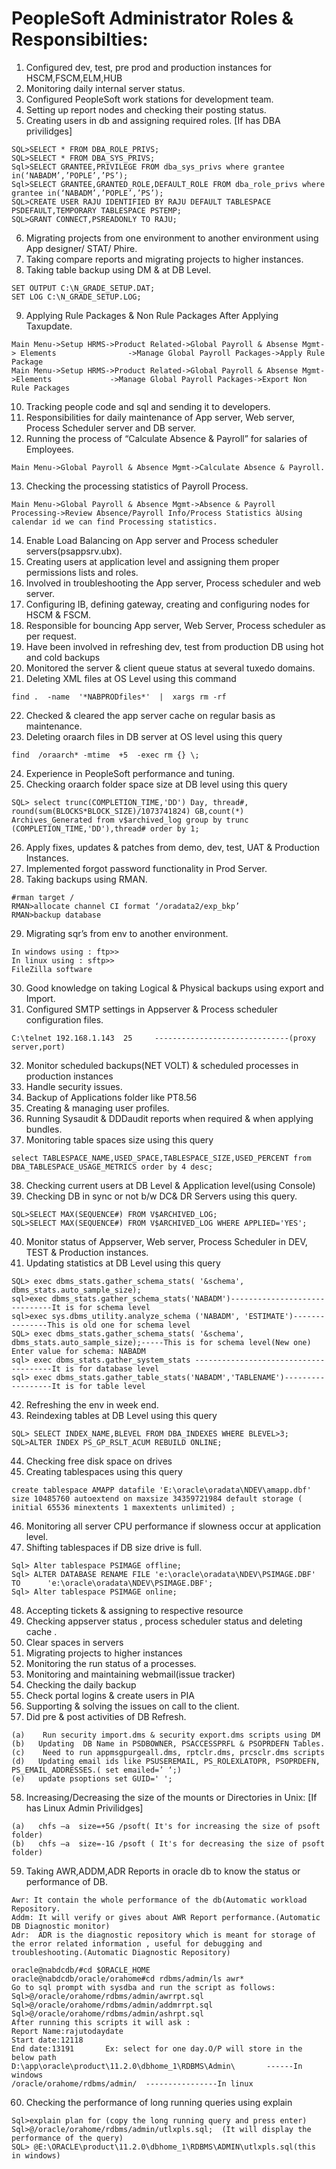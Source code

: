 # PeopleSoft Administrator Roles & Responsibilties:

1. Configured dev, test, pre prod and production instances for HSCM,FSCM,ELM,HUB
2. Monitoring daily internal server status.
3. Configured PeopleSoft work stations for development team.
4. Setting up report nodes and checking their posting status.
5. Creating users in db and assigning required roles. [If has DBA privilidges]
```
SQL>SELECT * FROM DBA_ROLE_PRIVS;
SQL>SELECT * FROM DBA_SYS_PRIVS;
Sql>SELECT GRANTEE,PRIVILEGE FROM dba_sys_privs where grantee in(‘NABADM’,’POPLE’,’PS’);
Sql>SELECT GRANTEE,GRANTED_ROLE,DEFAULT_ROLE FROM dba_role_privs where grantee in(‘NABADM’,’POPLE’,’PS’);
SQL>CREATE USER RAJU IDENTIFIED BY RAJU DEFAULT TABLESPACE PSDEFAULT,TEMPORARY TABLESPACE PSTEMP;
SQL>GRANT CONNECT,PSREADONLY TO RAJU;
```
6. Migrating projects from one environment to another environment using App designer/ STAT/ Phire.
7. Taking compare reports and migrating projects to higher instances.
8. Taking table backup using DM & at DB Level.
```
SET OUTPUT C:\N_GRADE_SETUP.DAT;
SET LOG C:\N_GRADE_SETUP.LOG;
```
9. Applying Rule Packages & Non Rule Packages After Applying Taxupdate.
```
Main Menu->Setup HRMS->Product Related->Global Payroll & Absense Mgmt-> Elements                ->Manage Global Payroll Packages->Apply Rule Package
Main Menu->Setup HRMS->Product Related->Global Payroll & Absense Mgmt->Elements             ->Manage Global Payroll Packages->Export Non Rule Packages
```
10. Tracking people code and sql and sending it to developers.
11. Responsibilities for daily maintenance of App server, Web server, Process Scheduler server and DB server.
12. Running the process of “Calculate Absence & Payroll” for salaries of Employees.
```
Main Menu->Global Payroll & Absence Mgmt->Calculate Absence & Payroll.
```
13. Checking the processing statistics of Payroll Process.
```
Main Menu->Global Payroll & Absence Mgmt->Absence & Payroll Processing->Review Absence/Payroll Info/Process Statistics àUsing calendar id we can find Processing statistics.
```
14. Enable Load Balancing on App server and Process scheduler servers(psappsrv.ubx).
15. Creating users at application level and assigning them proper permissions lists and roles.
16. Involved in troubleshooting the App server, Process scheduler and web server.
17. Configuring IB, defining gateway, creating and configuring nodes for HSCM & FSCM.
18. Responsible for bouncing App server, Web Server, Process scheduler as per request.
19. Have been involved in refreshing dev, test from production DB using hot and cold backups
20. Monitored the server & client queue status at several tuxedo domains.
21. Deleting XML  files at OS Level using this command
```
find .  -name  '*NABPRODfiles*'  |  xargs rm -rf
```
22. Checked & cleared the app server cache on regular basis as maintenance.
23. Deleting  oraarch files in DB server  at OS level using this query
```
find  /oraarch* -mtime  +5  -exec rm {} \;
```
24. Experience in PeopleSoft performance and tuning.
25. Checking oraarch folder space size at DB level using this query
```
SQL> select trunc(COMPLETION_TIME,'DD') Day, thread#, round(sum(BLOCKS*BLOCK_SIZE)/1073741824) GB,count(*) Archives_Generated from v$archived_log group by trunc
(COMPLETION_TIME,'DD'),thread# order by 1;
```
26. Apply fixes, updates & patches from demo, dev, test, UAT & Production Instances.
27. Implemented forgot password functionality in Prod Server.
28. Taking backups using RMAN.
```
#rman target /
RMAN>allocate channel CI format ‘/oradata2/exp_bkp’
RMAN>backup database
```
29. Migrating sqr’s from env to another environment.
```
In windows using : ftp>>
In linux using : sftp>>
FileZilla software
```
30. Good knowledge on taking Logical & Physical backups using export and Import.
31. Configured SMTP settings in Appserver & Process scheduler configuration files.
```
C:\telnet 192.168.1.143  25     ------------------------------(proxy server,port)
```
32. Monitor scheduled backups(NET VOLT)  & scheduled processes in production instances
33. Handle security issues.
34. Backup of Applications folder like PT8.56
35. Creating & managing user profiles.
36. Running Sysaudit & DDDaudit reports when required & when applying bundles.
37. Monitoring table spaces size using this query
```
select TABLESPACE_NAME,USED_SPACE,TABLESPACE_SIZE,USED_PERCENT from DBA_TABLESPACE_USAGE_METRICS order by 4 desc;
```
38. Checking current users at DB Level & Application level(using Console)
39. Checking DB in sync or not b/w DC& DR Servers using this query.
```
SQL>SELECT MAX(SEQUENCE#) FROM V$ARCHIVED_LOG;
SQL>SELECT MAX(SEQUENCE#) FROM V$ARCHIVED_LOG WHERE APPLIED='YES';
```
40. Monitor status of Appserver, Web server, Process Scheduler in DEV, TEST & Production instances.
41. Updating statistics at DB Level using this query
```
SQL> exec dbms_stats.gather_schema_stats( '&schema', dbms_stats.auto_sample_size);
sql>exec dbms_stats.gather_schema_stats('NABADM')------------------------------It is for schema level
sql>exec sys.dbms_utility.analyze_schema ('NABADM', 'ESTIMATE')---------------This is old one for schema level
SQL> exec dbms_stats.gather_schema_stats( '&schema', dbms_stats.auto_sample_size);-----This is for schema level(New one)
Enter value for schema: NABADM
sql> exec dbms_stats.gather_system_stats --------------------------------------It is for database level
sql> exec dbms_stats.gather_table_stats('NABADM','TABLENAME')------------------It is for table level
```
42.   Refreshing the env in week end.
43.   Reindexing tables at DB Level using this query
```
SQL> SELECT INDEX_NAME,BLEVEL FROM DBA_INDEXES WHERE BLEVEL>3;
SQL>ALTER INDEX PS_GP_RSLT_ACUM REBUILD ONLINE;
```
44. Checking free disk space on drives
45. Creating tablespaces using this query
```
create tablespace AMAPP datafile 'E:\oracle\oradata\NDEV\amapp.dbf' size 10485760 autoextend on maxsize 34359721984 default storage ( initial 65536 minextents 1 maxextents unlimited) ;
```
46. Monitoring  all server CPU performance if slowness occur at application level.
47. Shifting tablespaces if DB size drive is full.
```
Sql> Alter tablespace PSIMAGE offline;
Sql> ALTER DATABASE RENAME FILE 'e:\oracle\oradata\NDEV\PSIMAGE.DBF' TO      'e:\oracle\oradata\NDEV\PSIMAGE.DBF';
Sql> Alter tablespace PSIMAGE online;
```
48. Accepting tickets & assigning to respective resource
49. Checking  appserver status , process scheduler status and deleting cache .
50. Clear spaces in servers
51. Migrating projects to higher instances
52. Monitoring the run status of a processes.
53. Monitoring and maintaining webmail(issue tracker)
54. Checking the daily backup
55. Check portal logins & create users in PIA
56. Supporting & solving the issues on call to the client.
57. Did pre & post activities of DB Refresh.
```
(a)    Run security import.dms & security export.dms scripts using DM
(b)   Updating  DB Name in PSDBOWNER, PSACCESSPRFL & PSOPRDEFN Tables.
(c)    Need to run appmsgpurgeall.dms, rptclr.dms, prcsclr.dms scripts
(d)   Updating email ids like PSUSEREMAIL, PS_ROLEXLATOPR, PSOPRDEFN, PS_EMAIL_ADDRESSES.( set emailed=’ ‘;)
(e)   update psoptions set GUID=' ';
```
58. Increasing/Decreasing the size of the mounts or Directories in Unix: [If has Linux Admin Privilidges]
```
(a)   chfs –a  size=+5G /psoft( It's for increasing the size of psoft folder)
(b)   chfs –a  size=-1G /psoft ( It's for decreasing the size of psoft folder)
```
59. Taking AWR,ADDM,ADR Reports in oracle db to know the status or performance of DB. 
```
Awr: It contain the whole performance of the db(Automatic workload Repository.
Addm: It will verify or gives about AWR Report performance.(Automatic DB Diagnostic monitor)
Adr:  ADR is the diagnostic repository which is meant for storage of the error related information , useful for debugging and troubleshooting.(Automatic Diagnostic Repository)

oracle@nabdcdb/#cd $ORACLE_HOME
oracle@nabdcdb/oracle/orahome#cd rdbms/admin/ls awr*
Go to sql prompt with sysdba and run the script as follows:
Sql>@/oracle/orahome/rdbms/admin/awrrpt.sql
Sql>@/oracle/orahome/rdbms/admin/addmrrpt.sql
Sql>@/oracle/orahome/rdbms/admin/ashrpt.sql
After running this scripts it will ask :
Report Name:rajutodaydate
Start date:12118
End date:13191       Ex: select for one day.O/P will store in the below path
D:\app\oracle\product\11.2.0\dbhome_1\RDBMS\Admin\       ------In windows
/oracle/orahome/rdbms/admin/  ----------------In linux
```
60. Checking the performance of long running queries using explain
```
Sql>explain plan for (copy the long running query and press enter)
Sql>@/oracle/orahome/rdbms/admin/utlxpls.sql;  (It will display the performance of the query)
SQL> @E:\ORACLE\product\11.2.0\dbhome_1\RDBMS\ADMIN\utlxpls.sql(this in windows)
```
